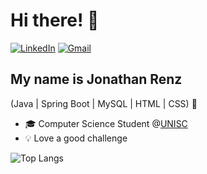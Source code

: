 # Hi there! 👋

[![LinkedIn](https://img.shields.io/badge/LinkedIn-0077B5?style=for-the-badge&logo=linkedin&logoColor=white)](https://www.linkedin.com/in/jonathan-mickael-renz-943ba7193)
[![Gmail](https://img.shields.io/badge/Gmail-D14836?style=for-the-badge&logo=gmail&logoColor=white)](mailto:jonathanrenzbr@gmail.com)
## My name is Jonathan Renz
(Java | Spring Boot | MySQL | HTML | CSS) 🚀

- 🎓 Computer Science Student @[UNISC](https://www.unisc.br/pt/)
- 💡 Love a good challenge

![Top Langs](https://github-readme-stats-git-masterrstaa-rickstaa.vercel.app/api/top-langs/?username=jonathanrenz&bg_color=f3f6f4&border_color=eeeeee&title_color=3d85c6&text_color=000)
